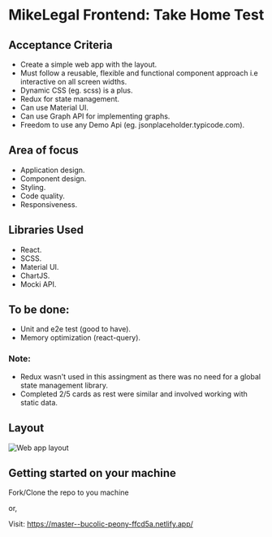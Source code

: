 # MikeLegal Frontend: Take Home Test


## Acceptance Criteria

- Create a simple web app with the layout.
- Must follow a reusable, flexible and functional component approach i.e interactive on all screen widths.
- Dynamic CSS (eg. scss) is a plus.
- Redux for state management.
- Can use Material UI.
- Can use Graph API for implementing graphs.
- Freedom to use any Demo Api (eg. jsonplaceholder.typicode.com).

## Area of focus
- Application design.
- Component design.
- Styling.
- Code quality.
- Responsiveness.

## Libraries Used
- React.
- SCSS.
- Material UI.
- ChartJS.
- Mocki API.

## To be done:
- Unit and e2e test (good to have).
- Memory optimization (react-query).

### Note:
- Redux wasn't used in this assingment as there was no need for a global state management library.
- Completed 2/5 cards as rest were similar and involved working with static data.

## Layout
![Web app layout](https://res.cloudinary.com/dpqq3h4ce/image/upload/v1665432288/Annotation_2022-10-11_013438_cyer2u.png)

## Getting started on your machine

Fork/Clone the repo to you machine

or,

Visit: https://master--bucolic-peony-ffcd5a.netlify.app/
